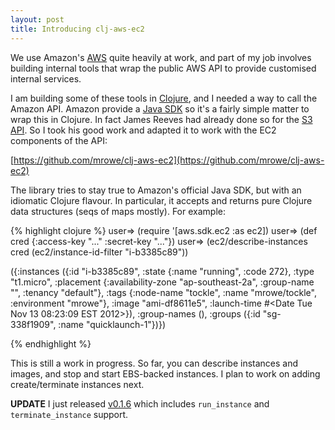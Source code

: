 ```yaml
---
layout: post
title: Introducing clj-aws-ec2
---
```


We use Amazon's [AWS][] quite heavily at work, and part of my job
involves building internal tools that wrap the public AWS API to
provide customised internal services.

I am building some of these tools in [Clojure][], and I needed a way
to call the Amazon API. Amazon provide a [Java SDK][] so it's a fairly
simple matter to wrap this in Clojure. In fact James Reeves had
already done so for the [S3 API][]. So I took his good work and
adapted it to work with the EC2 components of the API:

[https://github.com/mrowe/clj-aws-ec2](https://github.com/mrowe/clj-aws-ec2)

The library tries to stay true to Amazon's official Java SDK, but with
an idiomatic Clojure flavour. In particular, it accepts and returns
pure Clojure data structures (seqs of maps mostly). For example:

{% highlight clojure %}
user=> (require '[aws.sdk.ec2 :as ec2])
user=> (def cred {:access-key "..." :secret-key "..."})
user=> (ec2/describe-instances cred (ec2/instance-id-filter "i-b3385c89"))

({:instances
    ({:id "i-b3385c89",
      :state {:name "running",
              :code 272},
      :type "t1.micro",
      :placement {:availability-zone "ap-southeast-2a",
                  :group-name "",
                  :tenancy "default"}, 
      :tags {:node-name "tockle",
             :name "mrowe/tockle",
             :environment "mrowe"},
      :image "ami-df8611e5",
      :launch-time #<Date Tue Nov 13 08:23:09 EST 2012>}),
  :group-names (),
  :groups ({:id "sg-338f1909", :name "quicklaunch-1"})})

{% endhighlight %}

This is still a work in progress. So far, you can describe instances
and images, and stop and start EBS-backed instances. I plan to work on
adding create/terminate instances next.

[AWS]: http://aws.amazon.com/
[Clojure]: http://clojure.org/
[Java SDK]: http://aws.amazon.com/sdkforjava/
[S3 API]: https://github.com/weavejester/clj-aws-s3

__UPDATE__ I just released [v0.1.6] which includes `run_instance` and
`terminate_instance` support.

[v0.1.6]: https://github.com/mrowe/clj-aws-ec2/tree/0.1.6
